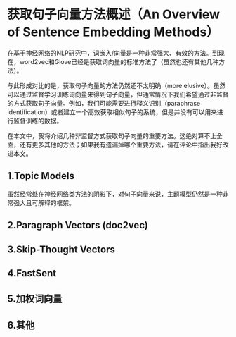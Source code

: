 # 获取句子向量方法概述（An Overview of Sentence Embedding Methods）

在基于神经网络的NLP研究中，词嵌入/向量是一种非常强大、有效的方法。到现在，word2vec和Glove已经是获取词向量的标准方法了（虽然也还有其他几种方法）。

与此形成对比的是，获取句子向量的方法仍然还不太明确（more elusive）。虽然可以通过监督学习训练词向量来得到句子向量，但通常情况下我们希望通过非监督的方式获取句子向量。例如，我们可能需要进行释义识别（paraphrase identification）或者建立一个高效获取相似句子的系统，但是并没有可以用来进行监督训练的数据。

在本文中，我将介绍几种非监督方式获取句子向量的重要方法。这绝对算不上全面，还有更多其他的方法；如果我有遗漏掉哪个重要方法，请在评论中指出我好改进本文。
<br>

## 1.Topic Models
虽然经常处在神经网络类方法的阴影下，对句子向量来说，主题模型仍然是一种非常强大且可解释的框架。

## 2.Paragraph Vectors (doc2vec)

## 3.Skip-Thought Vectors

## 4.FastSent

## 5.加权词向量

## 6.其他